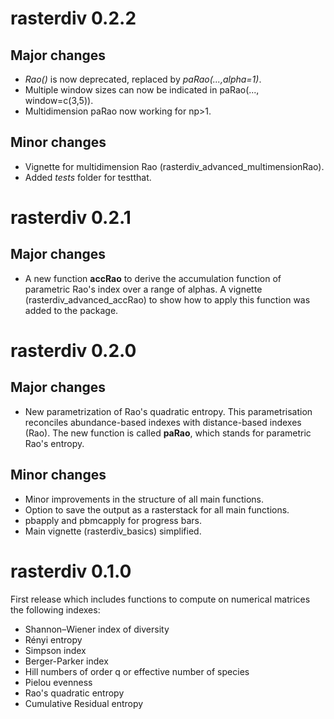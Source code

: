 # rasterdiv 0.2.2
## Major changes
* *Rao()* is now deprecated, replaced by *paRao(...,alpha=1)*.
* Multiple window sizes can now be indicated in paRao(..., window=c(3,5)).
* Multidimension paRao now working for np>1.

## Minor changes
* Vignette for multidimension Rao (rasterdiv_advanced_multimensionRao).
* Added *tests* folder for testthat.

# rasterdiv 0.2.1
## Major changes
* A new function **accRao** to derive the accumulation function of parametric Rao's index over a range of alphas. A vignette (rasterdiv_advanced_accRao) to show how to apply this function was added to the package.

# rasterdiv 0.2.0
## Major changes
* New parametrization of Rao's quadratic entropy. This parametrisation reconciles abundance-based indexes with distance-based indexes (Rao). The new function is called **paRao**, which stands for parametric Rao's entropy.

## Minor changes
* Minor improvements in the structure of all main functions.
* Option to save the output as a rasterstack for all main functions.
* pbapply and pbmcapply for progress bars.
* Main vignette (rasterdiv_basics) simplified.

# rasterdiv 0.1.0
First release which includes functions to compute on numerical matrices the following indexes:
* Shannon–Wiener index of diversity
* Rényi entropy
* Simpson index
* Berger-Parker index
* Hill numbers of order q or effective number of species
* Pielou evenness
* Rao's quadratic entropy
* Cumulative Residual entropy